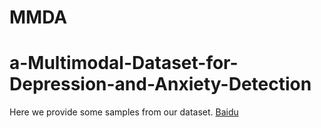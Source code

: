 # MMDA
# a-Multimodal-Dataset-for-Depression-and-Anxiety-Detection

Here we provide some samples from our dataset. [Baidu](https://pan.baidu.com/s/1b1qygk1d_kYX0bTbx_JbSA?pwd=0qgx) 
